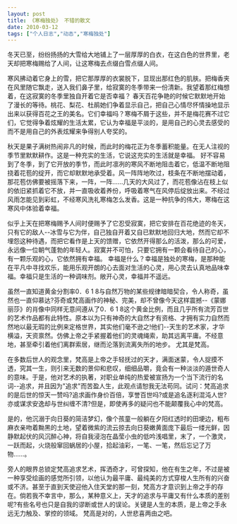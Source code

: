 ```yaml
---
layout: post
title: 《寒梅独处》 不错的散文		
date: 2010-03-12
tags: ["个人日志","动态","寒梅独处"]
---
```


冬天已至，纷纷扬扬的大雪给大地铺上了一层厚厚的白衣，在这白色的世界里，老天却把寒梅赐给了人间，让这寒梅去点缀白雪点缀人间。

寒风拂动着它身上的雪，把它那厚厚的衣裳脱下，显现出那红色的肌肤。把梅香夹在风里随它飘走，送入我们鼻子里，给寂寞的冬季带来一份清新。我望着那红梅想着，在这寂寞的冬季里独自开着它是否幸福？
春天百花争艳的时候它默默地开始了漫长的等待。桃花、梨花、杜鹃她们争着显示自己，把自己心情尽怀情操地显示出来以获得百花之王的美名。它们幸福吗？寒梅不屑于这些，并不是梅花赛不过它们，它觉得争着炫耀的生活太累，它认为幸福是平淡的，是用自己的心灵去感受的而不是用自己的外表炫耀来争得别人夸奖的。

秋天是果子满树热闹非凡的时候，而此时的梅花正为冬季蓄积能量。在无人注视的季节里默默耕作。这是一种充实的生活，它说这充实的生活就是幸福。
好不容易到了冬季，到了它开放的季节，而此时凛冽的寒风不断地阻击着它，低温不断地阻挠着花苞的绽开，而它却默默地承受着。风一阵阵地吹过，枝条在不断地摆动着，那花苞仿佛要被摇落下来，一阵，一阵......几天的大风过了，而花苞像沾在枝上似的依旧紧抓着它不放，并一直吸收着养份，呼吸着寒气在风停后绽放出来。不经过风雨怎能见到彩虹，不经寒风洗礼寒梅怎么发香。这是一种抗争的伟大，寒梅在这寒风中体验着幸福。

似乎上天在把寒梅赐予人间时便赐予了它忍受寂寞，把它安排在百花绝迹的冬天，只有它的敌人--冰雪与它为伴，自己独自开着又自已默默地回归大地，然而它却不埋怨这种待遇，而把它看作是上天的馈赠，它依然开得那么的活泼，那么的可爱，永远像一位朝气蓬勃的年轻人。寂寞并不可怕，只要它拥有一颗会看待自己的心，有一颗乐观的心，它依然拥有幸福。
幸福是什么？幸福是独处的寒梅，是那种能在平凡中寻找欢乐，能用乐观开朗的心去面对生活的心灵，用心灵去认真地品味幸福。幸福只是生活的一种调味剂。敞开心灵，幸福并不遥远。

虽然一直知道黄金分割率0．6 1 8与自然万物的某些规律暗暗契合，令人称奇，虽然也一直仰慕达?芬奇或梵高画作的神秘、完美，却不曾像今天这样震撼--《蒙娜丽莎》的肖像中同样无意间遵从了0．6 1 8这个黄金比例，而且几乎所有流芳百世的艺术作品都有此特性。原本以为只有神奇的大自然才有资格、才拥有实力自然而然地以最无瑕的比例来定格世界，其实他们毫不逊之!他们--天生的艺术家，才华横溢，天资禀然。仿佛上帝之手紧握着他们的灵魂绳索，助其远离平庸。不经意地，甚至牵引着他们离群索居，继而沦落到流离失所的地步。
尤其是梵高。

<!--nextpage-->在多数后世人的观念里，梵高是上帝之手轻抚过的天才，满面迷蒙，令人捉摸不透，究其一生，则引来无数的景仰和悲叹，细细品嚼，竟会有一种淡淡的遁世奇人的意味。于是，他对艺术的执著，对职业单纯的热爱被宣扬为一个当下流行的名词--追求，并且因为"追求"而苦盈人生，此观点请恕我无法苟同。试问：梵高追求的是后世的惊天一赞吗?追求画作身价百倍，享誉百世吗?或是追名逐利混沌人世?亦或谋求安逸却与世纠缠不清?但是，即使再多的疑问也不能颠覆我心中的梵高。
是的，他沉溺于向日葵的简洁梦幻，像个孩童一般躺在夕阳红透时的田埂边，粗布麻衣亲吻着黝黑的土地，望着微紫的流云掠去向日葵嫩黄面庞下最后一缕光鲜，因静默起伏的风沉醉心神，将自我浸泡在晶莹小虫的低吟浅唱里，末了，一个激灵，一跃而起，火烧般窜回蜗居的小屋，拾起油彩，一笔、一笔，然后忘记了万物......。

旁人的眼界总锁定梵高追求艺术，挥洒奇才，可曾探知，他在有生之年，不过是被一种享受绘画的感觉所引领，以他认为最平庸、最纯美的方式穿梭人生所有的兴奋或不济。甚至于直到天使迎他入住天堂的那一刻，梵高方才意识到上帝之手的存在。倘若我不幸言中，那么，某种意义上，天才的追求与平庸又有什么本质的差别呢?有些名号也只是自我的谬断或世人的误论。关键是人生的本质，是上帝之手永远无力触及、掌控的领域。
梵高是对的，人世悲喜两由之吧。		